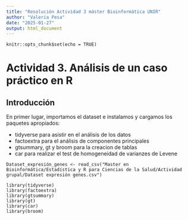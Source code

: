 ```yaml
---
title: "Resolución Actividad 3 máster Bioinformática UNIR"
author: "Valeria Pesa"
date: "2025-01-27"
output: html_document
---
```


```{r setup, include=FALSE}
knitr::opts_chunk$set(echo = TRUE)
```

# Actividad 3. Análisis de un caso práctico en R

## Introducción

En primer lugar, importamos el dataset e instalamos y cargamos los paquetes apropiados:
* tidyverse para asistir en el análisis de los datos
* factoextra para el análisis de componentes principales
* gtsummary, gt y broom para la creacion de tablas
* car para realizar el test de homogeneidad de varianzes de Levene

```{r, include=FALSE}
Dataset_expresión_genes <- read_csv("Master en Bioinformática/Estadística y R para Ciencias de la Salud/Actividad grupal/Dataset expresión genes.csv")

library(tidyverse)
library(factoextra)
library(gtsummary)
library(gt)
library(car) 
library(broom)
```
